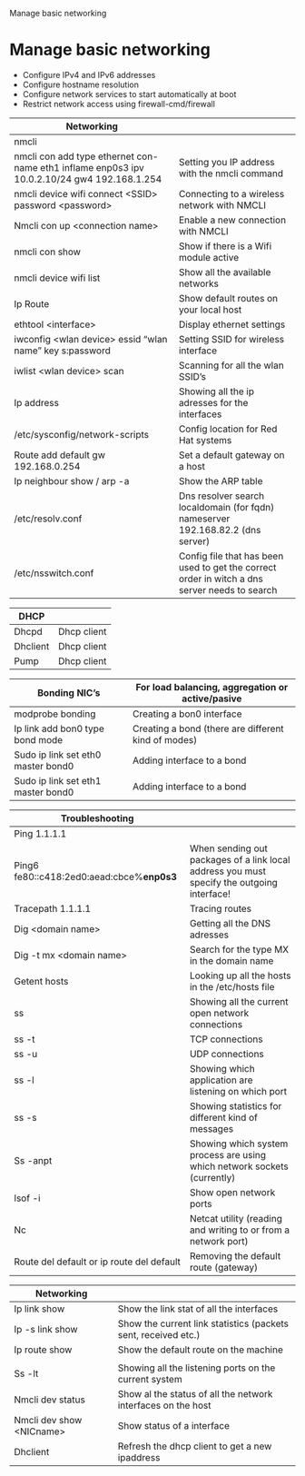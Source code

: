 Manage basic networking

# Manage basic networking

 - Configure IPv4 and IPv6 addresses
-  Configure hostname resolution
-  Configure network services to start automatically at boot
-  Restrict network access using firewall-cmd/firewall

| **Networking**                                               |                                                              |
| ------------------------------------------------------------ | ------------------------------------------------------------ |
| nmcli                                                        |                                                              |
| nmcli con add type ethernet con-name eth1 inflame enp0s3 ipv 10.0.2.10/24 gw4 192.168.1.254 | Setting you IP address with the nmcli command                |
| nmcli device wifi connect \<SSID> password \<password>       | Connecting to a wireless network with NMCLI                  |
| Nmcli con up \<connection name>                              | Enable a new connection with NMCLI                           |
| nmcli con show                                                  | Show if there is a Wifi module active                        |
| nmcli device wifi list                                       | Show all the available networks                              |
| Ip Route                                                     | Show default routes on your local host                       |
| ethtool \<interface>                                         | Display ethernet settings                                    |
| iwconfig \<wlan device> essid “wlan name” key s:password     | Setting SSID for wireless interface                          |
| iwlist \<wlan device> scan                                   | Scanning for all the wlan SSID’s                             |
| Ip address                                                   | Showing all the ip adresses for the interfaces               |
| /etc/sysconfig/network-scripts                               | Config location for Red Hat systems                          |
| Route add default gw 192.168.0.254                           | Set a default gateway on a host                              |
| Ip neighbour show / arp -a                                   | Show the ARP table                                           |
| /etc/resolv.conf                                             | Dns resolver   search localdomain (for fqdn) nameserver 192.168.82.2 (dns server) |
| /etc/nsswitch.conf                                           | Config file that has been used to get the correct order in witch a dns server needs to search |

| **DHCP** |             |
| -------- | ----------- |
| Dhcpd    | Dhcp client |
| Dhclient | Dhcp client |
| Pump     | Dhcp client |

| **Bonding NIC’s**                         | For load balancing, aggregation or active/pasive    |
| ----------------------------------------- | --------------------------------------------------- |
| modprobe bonding                          | Creating a bon0 interface                           |
| Ip link add bon0 type bond mode <mode nr> | Creating a bond (there are different kind of modes) |
| Sudo ip link set eth0 master bond0        | Adding interface to a bond                          |
| Sudo ip link set eth1 master bond0        | Adding interface to a bond                          |



| **Troubleshooting**                          |                                                              |
| -------------------------------------------- | ------------------------------------------------------------ |
| Ping 1.1.1.1                                 |                                                              |
| Ping6 fe80::c418:2ed0:aead:cbce%**enp0s3**   | When sending out packages of a link local address you must specify the outgoing interface! |
| Tracepath 1.1.1.1                            | Tracing routes                                               |
| Dig \<domain name>                           | Getting all the DNS adresses                                 |
| Dig -t mx \<domain name\>                    | Search for the type MX in the domain name                    |
| Getent hosts                                 | Looking up all the hosts in the /etc/hosts file              |
| ss                                      | Showing all the current open network connections             |
| ss -t                                   | TCP connections                                              |
| ss -u                                   | UDP connections                                              |
| ss -l                                   | Showing which application are listening on which port        |
| ss -s                                   | Showing statistics for different kind of messages            |
| Ss -anpt                                     | Showing which system process are using which network sockets (currently) |
| lsof -i                                      | Show open network ports                                      | 
| Nc                                           | Netcat utility (reading and writing to or from a network port) |
| Route del default or ip route del default    | Removing the default route (gateway)                         |

| **Networking**             |                                                              |
| -------------------------- | ------------------------------------------------------------ |
| Ip link show               | Show the link stat of all the interfaces                     |
| Ip -s link show            | Show the current link statistics (packets sent, received etc.) |
| Ip route show              | Show the default route on the machine                        |
|                            |                                                              |
| Ss -lt                     | Showing all the listening ports on the current system        |
| Nmcli dev status           | Show al the status of all the network interfaces on the host |
| Nmcli dev show \<NICname\> | Show status of a interface                                   |
| Dhclient                   | Refresh the dhcp client to get a new ipaddress               |

